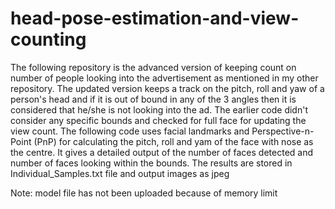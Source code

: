 # head-pose-estimation-and-view-counting

The following repository is the advanced version of keeping count on number of people looking into the advertisement as mentioned in my other repository.
The updated version keeps a track on the pitch, roll and yaw of a person's head and if it is out of bound in any of the 3 angles then it is considered that he/she is not looking into the ad.
The earlier code didn't consider any specific bounds and checked for full face for updating the view count.
The following code uses facial landmarks and Perspective-n-Point (PnP) for calculating the pitch, roll and yam of the face with nose as the centre.
It gives a detailed output of the number of faces detected and number of faces looking within the bounds.
The results are stored in Individual_Samples.txt file and output images as jpeg

Note: model file has not been uploaded because of memory limit
